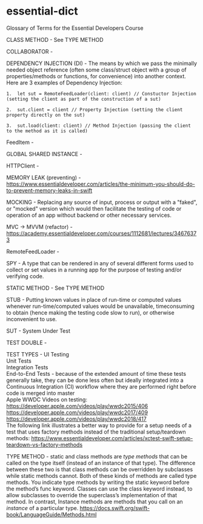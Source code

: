 # essential-dict
Glossary of Terms for the Essential Developers Course


CLASS METHOD - See TYPE METHOD


COLLABORATOR - 


DEPENDENCY INJECTION (DI) - The means by which we pass the minimally needed object reference (often some class/struct object with a group of properties/methods or functions, for convenience) into another context.  Here are 3 examples of Dependency Injection:

    1.  let sut = RemoteFeedLoader(client: client) // Constuctor Injection (setting the client as part of the construction of a sut)

    2.  sut.client = client // Property Injection (setting the client property directly on the sut)

    3.  sut.load(client: client) // Method Injection (passing the client to the method as it is called)
    

FeedItem - 


GLOBAL SHARED INSTANCE - 


HTTPClient - 


MEMORY LEAK (preventing) - https://www.essentialdeveloper.com/articles/the-minimum-you-should-do-to-prevent-memory-leaks-in-swift


MOCKING - Replacing any source of input, process or output with a "faked", or "mocked" version which would then facilitate the testing of code or operation of an app without backend or other necessary services.


MVC -> MVVM (refactor) - https://academy.essentialdeveloper.com/courses/1112681/lectures/34676373


RemoteFeedLoader - 


SPY - A type that can be rendered in any of several different forms used to collect or set values in a running app for the purpose of testing and/or verifying code.


STATIC METHOD - See TYPE METHOD


STUB - Putting known values in place of run-time or computed values whenever run-time/computed values would be unavailable, timeconsuming to obtain (hence making the testing code slow to run), or otherwise inconvenient to use.


SUT - System Under Test


TEST DOUBLE - 


TEST TYPES - 
UI Testing<br>
Unit Tests<br>
Integration Tests<br>
End-to-End Tests - because of the extended amount of time these tests generally take, they can be done less often but ideally integrated into a Continuous Integration (CI) workflow where they are performed right before code is merged into master<br>
Apple WWDC Videos on testing:<br>
https://developer.apple.com/videos/play/wwdc2015/406<br>
https://developer.apple.com/videos/play/wwdc2017/409<br>
https://developer.apple.com/videos/play/wwdc2018/417<br>
The following link illustrates a better way to provide for a setup needs of a test that uses factory methods instead of the traditional setup/teardown methods: https://www.essentialdeveloper.com/articles/xctest-swift-setup-teardown-vs-factory-methods


TYPE METHOD - static and class methods are *type methods* that can be called on the type itself (instead of an instance of that type). The difference between these two is that class methods can be overridden by subclasses while static methods cannot. Both of these kinds of methods are called type methods. You indicate type methods by writing the static keyword before the method’s func keyword. Classes can use the class keyword instead, to allow subclasses to override the superclass’s implementation of that method. In contrast, Instance methods are methods that you call on an *instance* of a particular type. https://docs.swift.org/swift-book/LanguageGuide/Methods.html

